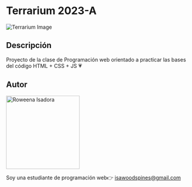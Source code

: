 # Terrarium 2023-A
![Terrarium Image](./images/terrarium_banner.jpg)

## Descripción
Proyecto de la clase de Programación web orientado 
a practicar las bases del código HTML + CSS + JS 💗

## Autor
<img 
    src="https://encrypted-tbn0.gstatic.com/images?q=tbn:ANd9GcTOReUayJsjOls5u0rPpG_l6asS90hmSy5aoQ&s" 
    alt="Roweena Isadora" 
    width="200"/>

Soy una estudiante de programación web👉 isawoodspines@gmail.com
